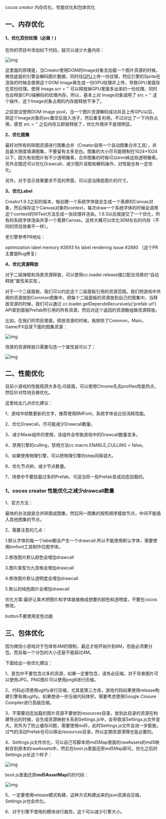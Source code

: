 cocos creator 内存优化、性能优化和包体优化

## 一、内存优化

#### 1、优化双份纹理（必做！)

在你的项目中添加如下代码，就可以减少大量内存：

![img](https://ask.qcloudimg.com/http-save/2156395/13h093hkkn.jpeg?imageView2/2/w/1620)

这里面的原理是，当Creator使用DOM的Image对象去加载一个图片资源的时候，微信底层的引擎会解码图片数据，同时往[GPU](https://cloud.tencent.com/product/gpu?from=10680)上传一份纹理，然后引擎的Sprite在渲染的时候会使用这个DOM Image再生成一份GPU纹理并上传，导致GPU里面存在双份纹理。使用 Image.scr = '' 可以释放掉GPU里面多出来的一份纹理，同时也会释放CPU端解码的纹理内存。所以，基本上对 Image对象调用了 src = '' 这个操作，这个Image对象占用的内存就释放干净了。

之前尝试使用DOM Image pool，当一个图片资源解码成功并且上传GPU以后，把这个Image对象的src置空后放入池子，然后重复利用。不过对比了一下内存占用，感觉 src = '' 之后内存立即就释放了，优化作用并不是很明显。

**2、优化图集**

最好对所有的碎图资源进行图集合并（Creator自带一个自动图集合并工具），并且最大限度填满图集，不要留有太多空白。图集的大小尽可能限制在1024*1024以下，因为有些图片有不少透明像素，合并图集的时候可以trim掉这些透明像素。另外合图还可以优化Drawcall，减少图片读取和解码操作，对性能也有一定优化。

另外，对于显示效果要求不高的界面，可以适当降低图片的尺寸。

**3、优化Label**

Creator1.9.3之前的版本，每创建一个系统字体就会生成一个离屏的Canvas对象，然后保存这个Canvas对象的context，每次draw一个系统字体的时候会调用这个context的fillText方法生成一张纹理并渲染。1.9.3以后我提交了一个优化，所有的系统字体渲染共享一个离屏Canvas，这样大概可以优化30M左右的内存（不同的项目效果不一样）。

老引擎参考PR地址：

optimization label memory #2693 fix label rendering issue #2880 （这个PR主要是Bug修复）

**4、优化资源释放**

对于二级弹框和场景资源释放，可以使用cc.loader.release接口配合场景的“自动释放”属性来实现 。

对于一个二级面板，我们可以约定这个二级面板引用的资源范围。我们把游戏中共用的资源放到Common图集中，把每个二级面板的资源放到自己的图集中。当释放资源的时候，我们可以通过 cc.loader.getDependsRecursively(‘prefab url’) API拿到面板Prefab所引用的所有资源，然后对这个返回的资源数组做资源释放。

比如，在我们的项目里面，释放资源的时候，我排除了Common，Main，Game/FX目录下面的图集资源：

![img](https://ask.qcloudimg.com/http-save/2156395/7400om24rm.jpeg?imageView2/2/w/1620)

 场景的资源释放只需要勾选一个属性就可以了：

![img](https://ask.qcloudimg.com/http-save/2156395/ehvihx5mnn.png?imageView2/2/w/1620)





 

## 二、性能优化

目前小游戏的性能瓶颈大多在JS层面，可以使用Chrome先去profiles性能热点，然后针对性地去做优化。

这里给出几点优化建议：

1、游戏中频繁更新的文字，推荐使用BMFont，系统字体会比较消耗性能。

2、优化Drawcall，尽可能减少Drawcall数量。

3、减少Mask组件的使用，该组件会导致游戏中的Drawcall数量变多。

4、禁用引擎的culling，禁用方法cc.macro.ENABLE_CULLING = false。

5、如果使用物理引擎，可以把物理引擎的step间隔调大。

6、优化节点树，减少节点数量。

7、场景中不要挂载过多的Prefab，可适当将一些Prefab变成动态加载的。 

### 1、cocos creator 性能优化之减少drawcall数量

1、官方方法：

最快的办法就是合并碎图成图集，然后同一图集的按照顺序摆放节点，中间不能插入其他图集的节点。

2、需要注意的几点：

1.默认字体的每一个label都会产生一个drawcall.所以不能使用默认字体，需要使用bmfont工具制作位图字体。

2.修改图片默认颜色会增加drawcall

3.图片类型为九宫格会增加drawcall

4.修改图片默认透明度会增加drawcall

5.默认的纯色图片会增加drawcall

优化方案:最好让美术把图片和字体直接做成想要的颜色和透明度，不要在cocos修改。

button不要使用变色功能



## 三、包体优化

因为微信小游戏对于包体有4M的限制，最近才刚开始升到8M，但是必须要分包，而且每一个分包的大小还是不能超过4M。

下面给出一些优化建议：

1、首包中不要包含过多的资源，如果一定要包含，请务必压缩。对于背景图片可以使用JPG，PNG图片可以使用png8进行压缩。

2、代码必须使用uglify进行压缩，尤其是第三方库，游戏代码如果使用release构建引擎有做uglify。如果想进一步压缩代码体积，需要考虑使用Google Closure Compiler进行高级压缩。

3、不需要动态加载的图片资源不要放到resources目录，放到此目录的资源在构建导出的时候，会生成资源映射关系到Settings.js中，会导致该Settings.js文件变大。另外为了防止缓存问题，需要使用md5，此时Settings.js文件会进一步膨胀。过气的活动Prefab也可以移出resources目录，所以定期资源清理也是必要的。

4、Settings.js文件优化，可以自己写脚本把md5Map里面的rawAssets的md5映射存到原本的rawAssets中，然后在boot.js里面还原md5Map即可。优化之后的Settings.js长这个样子：

![img](https://ask.qcloudimg.com/http-save/2156395/aykr5rvynp.png?imageView2/2/w/1620)

boot.js里面还原**md5AssetMap**的的代码：

![img](https://ask.qcloudimg.com/http-save/2156395/snbmduiret.jpeg?imageView2/2/w/1620)

5、一定要使用release模式构建，这种方式构建出来的json资源会压缩，Settings.js也会优化。

6、对于引擎不使用的模块进行裁剪，这个可以减少引擎大小。





 